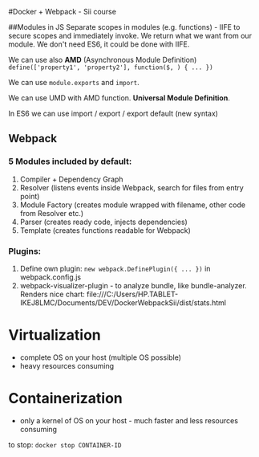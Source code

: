 #Docker + Webpack - Sii course

##Modules in JS
Separate scopes in modules (e.g. functions) - IIFE to secure scopes and immediately invoke.
We return what we want from our module. We don't need ES6, it could be done with IIFE.

We can use also **AMD** (Asynchronous Module Definition) `define(['property1', 'property2'], function($, ) { ... })`

We can use `module.exports` and `import`.

We can use UMD with AMD function. **Universal Module Definition**.

In ES6 we can use import / export / export default (new syntax)

## Webpack

### 5 Modules included by default:

1. Compiler + Dependency Graph
2. Resolver (listens events inside Webpack, search for files from entry point)
3. Module Factory (creates module wrapped with filename, other code from Resolver etc.)
4. Parser (creates ready code, injects dependencies)
5. Template (creates functions readable for Webpack)

### Plugins:

1. Define own plugin: `new webpack.DefinePlugin({ ... })` in webpack.config.js
2. webpack-visualizer-plugin - to analyze bundle, like bundle-analyzer. Renders nice chart: file:///C:/Users/HP.TABLET-IKEJ8LMC/Documents/DEV/DockerWebpackSii/dist/stats.html

# Virtualization

- complete OS on your host (multiple OS possible)
- heavy resources consuming

# Containerization

- only a kernel of OS on your host - much faster and less resources consuming

to stop:
`docker stop CONTAINER-ID`

